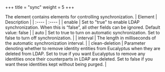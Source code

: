 +++
title = "sync"
weight = 5
+++

The element contains elements for controlling synchronization.
| Element | Description | 
|  :---- |  :---- | 
| enable | Set to "true" to enable LDAP synchronization. When this is “false”, all other fields can be ignored. Default value: false | 
| auto | Set to true to turn on automatic synchronization. Set to false to turn off synchronization. | 
| interval | The length in milliseconds of the automatic synchronization interval. | 
| clean-deletion | Parameter denoting whether to remove identity entities from Eucalyptus when they are deleted from LDAP. Set to true if you want Eucalyptus to remove any identities once their counterparts in LDAP are deleted. Set to false if you want these identities kept without being purged. | 

